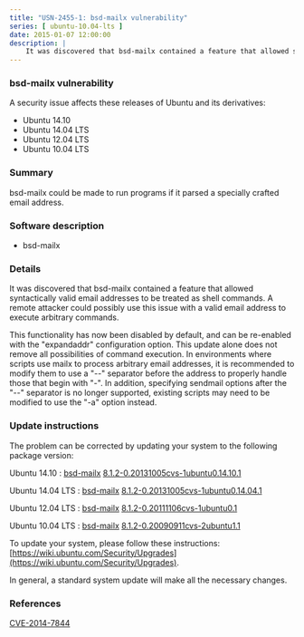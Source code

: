 ```yaml
---
title: "USN-2455-1: bsd-mailx vulnerability"
series: [ ubuntu-10.04-lts ]
date: 2015-01-07 12:00:00
description: |
    It was discovered that bsd-mailx contained a feature that allowed syntactically valid email addresses to be treated as shell commands. A remote attacker could possibly use this issue with a valid email address to execute arbitrary commands.
--- 
```

 
### bsd-mailx vulnerability

A security issue affects these releases of Ubuntu and its derivatives:

* Ubuntu 14.10
* Ubuntu 14.04 LTS
* Ubuntu 12.04 LTS
* Ubuntu 10.04 LTS

### Summary

bsd-mailx could be made to run programs if it parsed a specially crafted email address.

### Software description

* bsd-mailx 

### Details

It was discovered that bsd-mailx contained a feature that allowed syntactically valid email addresses to be treated as shell commands. A remote attacker could possibly use this issue with a valid email address to execute arbitrary commands.

This functionality has now been disabled by default, and can be re-enabled with the &quot;expandaddr&quot; configuration option. This update alone does not remove all possibilities of command execution. In environments where scripts use mailx to process arbitrary email addresses, it is recommended to modify them to use a &quot;--&quot; separator before the address to properly handle those that begin with &quot;-&quot;. In addition, specifying sendmail options after the &quot;--&quot; separator is no longer supported, existing scripts may need to be modified to use the &quot;-a&quot; option instead. 

### Update instructions

The problem can be corrected by updating your system to the following package version:

Ubuntu 14.10
 : [bsd-mailx](https://launchpad.net/ubuntu/+source/bsd-mailx) <span> [8.1.2-0.20131005cvs-1ubuntu0.14.10.1](https://launchpad.net/ubuntu/+source/bsd-mailx/8.1.2-0.20131005cvs-1ubuntu0.14.10.1) </span> 

Ubuntu 14.04 LTS
 : [bsd-mailx](https://launchpad.net/ubuntu/+source/bsd-mailx) <span> [8.1.2-0.20131005cvs-1ubuntu0.14.04.1](https://launchpad.net/ubuntu/+source/bsd-mailx/8.1.2-0.20131005cvs-1ubuntu0.14.04.1) </span> 

Ubuntu 12.04 LTS
 : [bsd-mailx](https://launchpad.net/ubuntu/+source/bsd-mailx) <span> [8.1.2-0.20111106cvs-1ubuntu0.1](https://launchpad.net/ubuntu/+source/bsd-mailx/8.1.2-0.20111106cvs-1ubuntu0.1) </span> 

Ubuntu 10.04 LTS
 : [bsd-mailx](https://launchpad.net/ubuntu/+source/bsd-mailx) <span> [8.1.2-0.20090911cvs-2ubuntu1.1](https://launchpad.net/ubuntu/+source/bsd-mailx/8.1.2-0.20090911cvs-2ubuntu1.1) </span> 

To update your system, please follow these instructions: [https://wiki.ubuntu.com/Security/Upgrades](https://wiki.ubuntu.com/Security/Upgrades).

In general, a standard system update will make all the necessary changes. 

### References

 [CVE-2014-7844](http://people.ubuntu.com/~ubuntu-security/cve/CVE-2014-7844)
 

